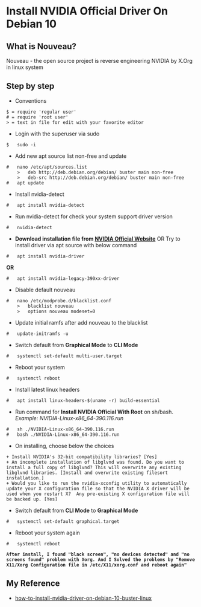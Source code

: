 # Install NVIDIA Official Driver On Debian 10

## What is Nouveau?

Nouveau - the open source project is reverse engineering NVIDIA by X.Org in linux system

## Step by step

- Conventions
```
$ = require 'regular user'
# = require 'root user'
> = text in file for edit with your favorite editor
```

- Login with the superuser via sudo
```
$   sudo -i
```

- Add new apt source list non-free and update
```
#   nano /etc/apt/sources.list
    >   deb http://deb.debian.org/debian/ buster main non-free
    >   deb-src http://deb.debian.org/debian/ buster main non-free
#   apt update
```

- Install nvidia-detect
```
#   apt install nvidia-detect
```

- Run nvidia-detect for check your system support driver version
```
#   nvidia-detect
```

- **Download installation file from [NVIDIA Official Website](https://www.nvidia.com/object/unix.html)** OR Try to install driver via apt source with below command
```
#   apt install nvidia-driver
```
**OR**
```
#   apt install nvidia-legacy-390xx-driver
```

- Disable default nouveau
```
#   nano /etc/modprobe.d/blacklist.conf
    >   blacklist nouveau
    >   options nouveau modeset=0
```

- Update initial ramfs after add nouveau to the blacklist
```
#   update-initramfs -u
```

- Switch default from **Graphical Mode** to **CLI Mode**
```
#   systemctl set-default multi-user.target
```

- Reboot your system
```
#   systemctl reboot
```

- Install latest linux headers
```
#   apt install linux-headers-$(uname -r) build-essential
```

- Run command for **Install NVIDIA Official With Root** on sh/bash. *Example: NVIDIA-Linux-x86_64-390.116.run*
```
#   sh ./NVIDIA-Linux-x86_64-390.116.run
#   bash ./NVIDIA-Linux-x86_64-390.116.run
```

- On installing, choose below the choices
```
+ Install NVIDIA's 32-bit compatibility libraries? [Yes]
+ An incomplete installation of libglvnd was found. Do you want to install a full copy of libglvnd? This will overwrite any existing libglvnd libraries. [Install and overwrite existing filesort installation.]
+ Would you like to run the nvidia-xconfig utility to automatically update your X configuration file so that the NVIDIA X driver will be used when you restart X?  Any pre-existing X configuration file will be backed up. [Yes]
```

- Switch default from **CLI Mode** to **Graphical Mode**
```
#   systemctl set-default graphical.target
```

- Reboot your system again
```
#   systemctl reboot
```

**`After install, I found "black screen", "no devices detected" and "no screens found" problem with Xorg. And I Solved the problems by "Remove X11/Xorg Configuration file in /etc/X11/xorg.conf and reboot again"`**

## My Reference

- [how-to-install-nvidia-driver-on-debian-10-buster-linux](https://linuxconfig.org/how-to-install-nvidia-driver-on-debian-10-buster-linux)
